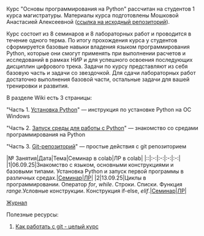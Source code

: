 Курс "Основы программирования на Python" рассчитан на студентов 1 курса магистратуры. Материалы курса подготовлены Мошковой Анастасией Алексеевной ([ссылка на исходный репозиторий](https://github.com/AnastasiaMoshkova/Python-BMT)).

Курс состоит из 8 семинаров и 8 лабораторных работ и проводится в течение одного терма. По итогу прохождения курса у студентов сформируется базовые навыки владения языком программирования Python, которые они смогут применять при выполнении расчетов и исследований в рамках НИР и для успешного освоения последующих дисциплин цифрового трека. Задачи по курсу представляют из себя базовую часть и задачи со звездочкой. Для сдачи лабораторных работ достаточно выполнения базовой части, остальные задачи для вашей тренировки и развития.

В разделе Wiki есть 3 страницы:

"Часть 1. [Установка Python](https://github.com/CV15005/Python-BMT/wiki/%D0%A7%D0%B0%D1%81%D1%82%D1%8C-1.-%D0%9A%D0%B0%D0%BA-%D1%83%D1%81%D1%82%D0%B0%D0%BD%D0%BE%D0%B2%D0%B8%D1%82%D1%8C-python)" — инструкция по установке Python на ОС Windows

"Часть 2. [Запуск среды для работы с Python](https://github.com/CV15005/Python-BMT/wiki/%D0%A7%D0%B0%D1%81%D1%82%D1%8C-2.-%D0%97%D0%B0%D0%BF%D1%83%D1%81%D0%BA-%D1%81%D1%80%D0%B5%D0%B4%D1%8B-%D0%B4%D0%BB%D1%8F-%D1%80%D0%B0%D0%B1%D0%BE%D1%82%D1%8B-%D1%81-python)" — знакомство со средами программирования на Python

"Часть 3. [Git-репозиторий](https://github.com/CV15005/Python-BMT/wiki/%D0%A7%D0%B0%D1%81%D1%82%D1%8C-3.-Git%E2%80%90%D1%80%D0%B5%D0%BF%D0%BE%D0%B7%D0%B8%D1%82%D0%BE%D1%80%D0%B8%D0%B9)" — простые действия с git репозиторием



|№ Занятия|Дата|Тема|Семинар в colab|ЛР в colab|
|::|:-:|:-:|:-:|:-:|
|1|06.09.25|Знакомство с языком, основными конструкциями и базовыми типами. Установка Python и запуск первой программы в различных средах.|[Семинар](https://colab.research.google.com/drive/1389u3tP9qGEWUpJI9Q27UVTKwIUpzZu_?usp=sharing)|[ЛР](https://colab.research.google.com/drive/1kMw3ESGhGvyyUsv2SVc1ZzVONdmQUpJQ?usp=sharing)|
|2|13.09.25|Циклы в программировании. Оператор *for*, *while*. Строки. Списки. Функция *range*.Условные конструкции. Конструкция if-else, *elif*.|[Семинар](https://colab.research.google.com/drive/11Kfzl1sMkUlenoKikbyWqt3GEnsAT1u3?usp=sharing)|[ЛР](https://colab.research.google.com/drive/1x-YRcSYGe1PaVCBrJ8jjYJfWpnpuYQIL?usp=sharing)|

[Журнал](https://docs.google.com/spreadsheets/d/15FDoFwccW_mwGxgxNSoFrq1nnM1eCHA-_nI3QvAVA14/edit?usp=sharing)

Полезные ресурсы:

1. [Как работать с git - целый курс](https://webdevkin.ru/courses/git/start)
